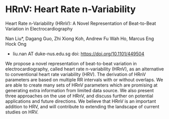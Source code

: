 # HRnV: Heart Rate n-Variability
Heart Rate n-Variability (HRnV): A Novel Representation of Beat-to-Beat Variation in Electrocardiography

Nan Liu*, Dagang Guo, Zhi Xiong Koh, Andrew Fu Wah Ho, Marcus Eng Hock Ong
* liu.nan AT duke-nus.edu.sg
doi: https://doi.org/10.1101/449504

We propose a novel representation of beat-to-beat variation in electrocardiography, called heart rate n-variability (HRnV), as an alternative to conventional heart rate variability (HRV). The derivation of HRnV parameters are based on multiple RR intervals with or without overlaps. We are able to create many sets of HRnV parameters which are promising at generating extra information from limited data source. We also present three approaches on the use of HRnV, and discuss further on potential applications and future directions. We believe that HRnV is an important addition to HRV, and will contribute to extending the landscape of current studies on HRV.
